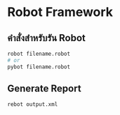 # Robot Framework

## คำสั่งสำหรับรัน Robot
```bash
robot filename.robot
# or
pybot filename.robot
```

## Generate Report
```bash
rebot output.xml
```
